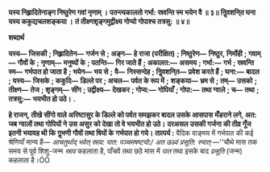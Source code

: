 **यस्य निह्र्रादितेनाङ्ग निष्ठुरेण गवां नृणाम् ।** **पतन्त्यकालतो गर्भा: स्रवन्ति स्म भयेन वै ॥ ३॥** **निॢवशनि्त घना यस्य ककुद्यचलशङ्कया ।** **तं तीक्ष्णशृङ्गमुद्वीक्ष्य गोप्यो गोपाश्च तत्रसु: ॥ ४॥** 

**शब्दार्थ** 

**यस्य—** **जिसकी** **; निह्र्रादितेन—** **गर्जन से** **; अङ्ग—** **हे राजा (परीक्षित)** **; निष्ठुरेण—** **निष्ठुर, निर्मोही** **; गवाम्—** **गौवों के** **; नृणाम्—** **मनुष्यों के** **; पतन्ति—** **गिर जाते हैं** **; अकालत:—** **असमय** **; गर्भा:—** **गर्भ** **; स्रवन्ति स्म—** **गर्भपात हो जाता है** **; भयेन—** **भय से** **;** **वै—** **निस्सन्देह** **; निॢवशनि्त—** **प्रवेश करते हैं** **; घना:—** **बादल** **; यस्य—** **जिसके** **; ककुदि—** **डिल्ले पर** **; अचल—** **पर्वत के रूप में** **;** **शङ्कया—** **भ्रम से** **; तम्—** **उसको** **; तीक्ष्ण—** **तेज** **; शृङ्गम्—** **सींग** **; उद्वीक्ष्य—** **देखकर** **; गोप्य:—** **गोपियाँ** **; गोपा:—** **तथा ग्वाले** **; च—** **तथा** **; तत्रसु:—** **भयभीत हो उठे।** **.** 

**हे राजन्, तीखे सींगो वाले अरिष्टासुर के डिल्ले को पर्वत समझकर बादल उसके आसपास** **मँडराने लगे, अत: जब ग्वालों तथा गोपियों ने उस असुर को देखा तो वे भयभीत हो उठे।** **दरअसल उसकी गर्जना की तीव्र गूँज इतनी भयावह थी कि गॢभणी गौवों तथा षियों के** **गर्भपात हो गये।** **तात्पर्य :** वैदिक वाङ्मय में गर्भपात की कई श्रेणियाँ मान्य हैं— *आचतुर्थाद् भवेत् स्राव: पात:* *पञ्चमषष्टयो:/ अत ऊध्र्वं प्रसूति: स्यात्* —''चौथे मास तक समय से पूर्व शिशु-जन्म *स्राव* कहलाता है, पाँचवें तथा छठे मास में *पात* तथा इसके बाद *प्रसूति* (जन्म) कहलाता है।ÓÓ  